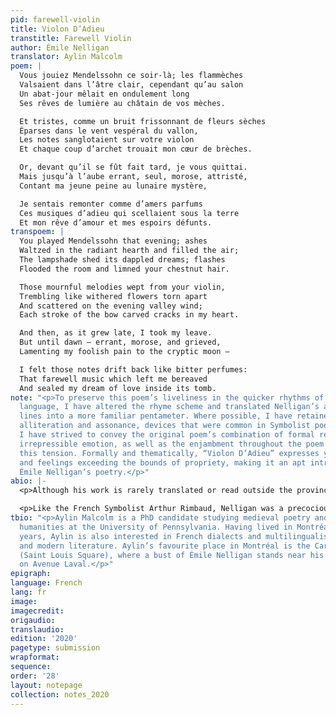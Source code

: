```yaml
---
pid: farewell-violin
title: Violon D’Adieu
transtitle: Farewell Violin
author: Émile Nelligan
translator: Aylin Malcolm
poem: |
  Vous jouiez Mendelssohn ce soir-là; les flammèches
  Valsaient dans l’âtre clair, cependant qu’au salon
  Un abat-jour mêlait en ondulement long
  Ses rêves de lumière au châtain de vos mèches.

  Et tristes, comme un bruit frissonnant de fleurs sèches
  Éparses dans le vent vespéral du vallon,
  Les notes sanglotaient sur votre violon
  Et chaque coup d’archet trouait mon cœur de brèches.

  Or, devant qu’il se fût fait tard, je vous quittai.
  Mais jusqu’à l’aube errant, seul, morose, attristé,
  Contant ma jeune peine au lunaire mystère,

  Je sentais remonter comme d’amers parfums
  Ces musiques d’adieu qui scellaient sous la terre
  Et mon rêve d’amour et mes espoirs défunts.
transpoem: |
  You played Mendelssohn that evening; ashes
  Waltzed in the radiant hearth and filled the air;
  The lampshade shed its dappled dreams; flashes
  Flooded the room and limned your chestnut hair.

  Those mournful melodies wept from your violin,
  Trembling like withered flowers torn apart
  And scattered on the evening valley wind;
  Each stroke of the bow carved cracks in my heart.

  And then, as it grew late, I took my leave.
  But until dawn — errant, morose, and grieved,
  Lamenting my foolish pain to the cryptic moon —

  I felt those notes drift back like bitter perfumes:
  That farewell music which left me bereaved
  And sealed my dream of love inside its tomb.
note: "<p>To preserve this poem’s liveliness in the quicker rhythms of the English
  language, I have altered the rhyme scheme and translated Nelligan’s alexandrine
  lines into a more familiar pentameter. Where possible, I have retained or introduced
  alliteration and assonance, devices that were common in Symbolist poetry. Overall,
  I have strived to convey the original poem’s combination of formal regularity with
  irrepressible emotion, as well as the enjambment throughout the poem that highlights
  this tension. Formally and thematically, “Violon D’Adieu” expresses youthful energy
  and feelings exceeding the bounds of propriety, making it an apt introduction to
  Émile Nelligan’s poetry.</p>"
abio: |-
  <p>Although his work is rarely translated or read outside the province, Émile Nelligan (1879–1941) is a major figure in Québécois literature and a representative example of the Symbolist tradition. This late-nineteenth-century art movement, a reaction to the Realist movement’s emphasis on the mundane details of everyday life, privileged imaginative flights of fancy and vivid imagery. Symbolist poets were keenly interested in synaesthetic experiences, exemplified by Nelligan’s conflation of sound and scent in the final lines of “Violon D’Adieu,” and in expressions of extreme emotion (often verging on melodrama), such as Paul Verlaine’s “Il pleure dans mon cœur / Comme il pleut sur la ville” (“It rains in my heart / Like it rains on the city”).</p>

  <p>Like the French Symbolist Arthur Rimbaud, Nelligan was a precocious poet whose career both began and ended early. After publishing his first poems at the age of sixteen, he dropped out of school and joined a group of bohemian writers (the École littéraire de Montréal), often giving recitations at their meetings. His poetry was well received during this period, but in 1899 he began to exhibit erratic behaviour, including hallucinations and suicide attempts. His parents — who had never supported his writing pursuits — arranged for him to be institutionalized at the age of nineteen, bringing a halt to his poetic output. This unfortunate turn of events may clarify some of the distinctive features of Nelligan’s poetry, which stands out as particularly gloomy and pessimistic compared to that of other Symbolists. Yet there are moments of transcendence amid the darkness: strains of music, flashes of gold, and — unsurprisingly for a Montréal poet — the peaceful silence of snow.</p>
tbio: "<p>Aylin Malcolm is a PhD candidate studying medieval poetry and the environmental
  humanities at the University of Pennsylvania. Having lived in Montréal for twenty-two
  years, Aylin is also interested in French dialects and multilingualism in both premodern
  and modern literature. Aylin’s favourite place in Montréal is the Carré Saint-Louis
  (Saint Louis Square), where a bust of Émile Nelligan stands near his former house
  on Avenue Laval.</p>"
epigraph: 
language: French
lang: fr
image: 
imagecredit: 
origaudio: 
translaudio: 
edition: '2020'
pagetype: submission
wrapformat: 
sequence: 
order: '28'
layout: notepage
collection: notes_2020
---
```

